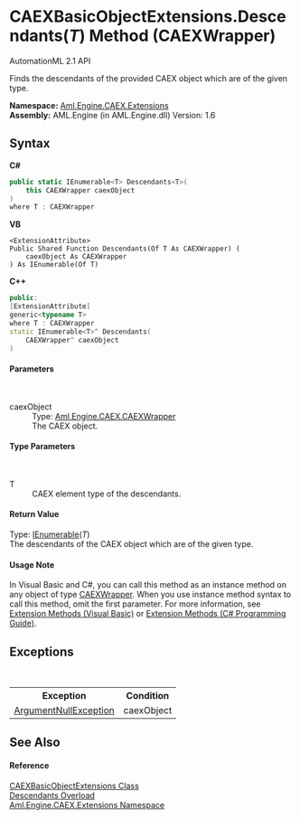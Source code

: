 # CAEXBasicObjectExtensions.Descendants(*T*) Method (CAEXWrapper)
AutomationML 2.1 API 

Finds the descendants of the provided CAEX object which are of the given type.

**Namespace:**&nbsp;<a href="N_Aml_Engine_CAEX_Extensions">Aml.Engine.CAEX.Extensions</a><br />**Assembly:**&nbsp;AML.Engine (in AML.Engine.dll) Version: 1.6

## Syntax

**C#**<br />
``` C#
public static IEnumerable<T> Descendants<T>(
	this CAEXWrapper caexObject
)
where T : CAEXWrapper

```

**VB**<br />
``` VB
<ExtensionAttribute>
Public Shared Function Descendants(Of T As CAEXWrapper) ( 
	caexObject As CAEXWrapper
) As IEnumerable(Of T)
```

**C++**<br />
``` C++
public:
[ExtensionAttribute]
generic<typename T>
where T : CAEXWrapper
static IEnumerable<T>^ Descendants(
	CAEXWrapper^ caexObject
)
```


#### Parameters
&nbsp;<dl><dt>caexObject</dt><dd>Type: <a href="T_Aml_Engine_CAEX_CAEXWrapper">Aml.Engine.CAEX.CAEXWrapper</a><br />The CAEX object.</dd></dl>

#### Type Parameters
&nbsp;<dl><dt>T</dt><dd>CAEX element type of the descendants.</dd></dl>

#### Return Value
Type: <a href="https://docs.microsoft.com/dotnet/api/system.collections.generic.ienumerable-1" target="_parent" rel="noopener noreferrer">IEnumerable</a>(*T*)<br />The descendants of the CAEX object which are of the given type.

#### Usage Note
In Visual Basic and C#, you can call this method as an instance method on any object of type <a href="T_Aml_Engine_CAEX_CAEXWrapper">CAEXWrapper</a>. When you use instance method syntax to call this method, omit the first parameter. For more information, see <a href="https://docs.microsoft.com/dotnet/visual-basic/programming-guide/language-features/procedures/extension-methods" target="_blank" rel="noopener noreferrer">Extension Methods (Visual Basic)</a> or <a href="https://docs.microsoft.com/dotnet/csharp/programming-guide/classes-and-structs/extension-methods" target="_blank" rel="noopener noreferrer">Extension Methods (C# Programming Guide)</a>.

## Exceptions
&nbsp;<table><tr><th>Exception</th><th>Condition</th></tr><tr><td><a href="https://docs.microsoft.com/dotnet/api/system.argumentnullexception" target="_parent" rel="noopener noreferrer">ArgumentNullException</a></td><td>caexObject</td></tr></table>

## See Also


#### Reference
<a href="T_Aml_Engine_CAEX_Extensions_CAEXBasicObjectExtensions">CAEXBasicObjectExtensions Class</a><br /><a href="Overload_Aml_Engine_CAEX_Extensions_CAEXBasicObjectExtensions_Descendants">Descendants Overload</a><br /><a href="N_Aml_Engine_CAEX_Extensions">Aml.Engine.CAEX.Extensions Namespace</a><br />